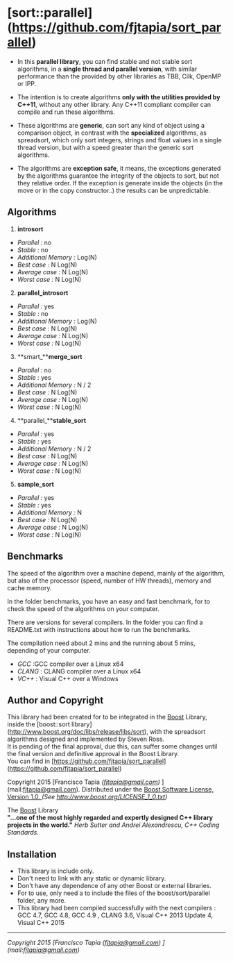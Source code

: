[sort::parallel] (https://github.com/fjtapia/sort_parallel) 
=============================================================

*    In this **parallel library**, you can find stable and not stable sort algorithms, in a **single thread and parallel version**, 
     with similar performance than the provided by other libraries as TBB, Cilk, OpenMP or IPP.   
    
*    The intention is to create algorithms **only with the utilities provided by C++11**, without any other library. 
     Any C++11 compliant compiler can compile and run these algorithms.
      
*    These algorithms are **generic**, can sort any kind of object using a comparison object, in contrast with the 
     **specialized** algorithms, as spreadsort, which only sort integers, strings and float values in a single 
     thread version, but with a speed greater than the generic sort algorithms.
     
*    The algorithms are **exception safe**, it means, the exceptions generated by the algorithms guarantee the integrity 
     of the objects to sort, but not they relative order. 
     If the exception is generate inside the objects (in the move or in the copy constructor..) the results can be unpredictable.
     
Algorithms
-----------
	  
1. **introsort**
  * *Parallel          :* no
  * *Stable            :* no    
  * *Additional Memory :* Log(N)             
  * *Best case         :* N Log(N)  
  * *Average case      :* N Log(N) 
  * *Worst case        :* N Log(N) 
	
	
   
2. **parallel_introsort**
  * *Parallel          :* yes
  * *Stable            :* no    
  * *Additional Memory :* Log(N)             
  * *Best case         :* N Log(N)  
  * *Average case      :* N Log(N) 
  * *Worst case        :* N Log(N) 
	
	
3. **smart_****merge_sort**		
  * *Parallel          :* no
  * *Stable            :* yes    
  * *Additional Memory :*  N / 2 
  * *Best case         :* N Log(N)  
  * *Average case      :* N Log(N) 
  * *Worst case        :* N Log(N) 
	
		
4. **parallel_****stable_sort**
  * *Parallel          :* yes
  * *Stable            :* yes    
  * *Additional Memory :*  N / 2 
  * *Best case         :* N Log(N)  
  * *Average case      :* N Log(N) 
  * *Worst case        :* N Log(N) 
	
		
5. **sample_sort**
  * *Parallel          :* yes
  * *Stable            :* yes    
  * *Additional Memory :*  N  
  * *Best case         :* N Log(N)  
  * *Average case      :* N Log(N) 
  * *Worst case        :* N Log(N)
  
  
  
Benchmarks
--------------	

The speed of the algorithm over a machine depend, mainly of the algorithm, but also of the processor (speed, number of HW threads), memory and cache memory.

In the folder benchmarks, you have an easy and fast benchmark, for to check the speed of the algorithms on your computer.

There are versions for several compilers. In the folder you can find a README.txt with instructions about how to run the benchmarks.

The compilation need about 2 mins and the running about 5 mins, depending of your computer.

  * *GCC* :GCC compiler over a Linux x64
  * *CLANG* : CLANG compiler over a Linux x64
  * *VC++* : Visual C++ over a Windows
   	     	 	 	
Author and Copyright 
---------------------
  
This library had been created for to be integrated in the [Boost](http://www.boost.org) Library, inside 
the [boost::sort library] (http://www.boost.org/doc/libs/release/libs/sort), with the spreadsort algorithms designed and implemented by Steven Ross. 	
It is pending of the final approval, due this, can suffer some changes until the final version and definitive approval in the Boost Library.	
You can find in [https://github.com/fjtapia/sort_parallel] (https://github.com/fjtapia/sort_parallel)	

Copyright 2015  [Francisco Tapia *(fjtapia@gmail.com)* ] (mail:fjtapia@gmail.com).
Distributed under the [Boost Software License, Version 1.0. ](http://www.boost.org/LICENSE_1_0.txt)  *(See http://www.boost.org/LICENSE_1_0.txt)*
	
The  [Boost](http://www.boost.org) Library 	
**"...one of the most highly regarded and expertly designed C++ library projects in the world."** *Herb Sutter and Andrei Alexandrescu, C++ Coding Standards.*  
    
Installation
--------------
* This library is include only.	
* Don't need to link with any static or dynamic library.	 
* Don't have any dependence of any other Boost or external libraries.	 
* For to use, only need a to include the files of the boost/sort/parallel folder, any more.	
* This library had been compiled successfully with the next compilers : GCC 4.7, GCC 4.8, GCC 4.9 , CLANG 3.6, Visual C++ 2013 Update 4, Visual C++ 2015

***
*Copyright 2015  [Francisco Tapia (fjtapia@gmail.com) ] (mail:fjtapia@gmail.com)*



